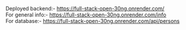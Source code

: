 Deployed backend:- https://full-stack-open-30ng.onrender.com/   
For general info:- https://full-stack-open-30ng.onrender.com/info   
For database:- https://full-stack-open-30ng.onrender.com/api/persons   
